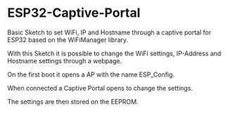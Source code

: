 # ESP32-Captive-Portal
Basic Sketch to set WiFi, IP and Hostname through a captive portal for ESP32 based on the WiFiManager library.

With this Sketch it is possible to change the WiFi settings, IP-Address and Hostname settings through a webpage.

On the first boot it opens a AP with the name ESP_Config.

When connected a Captive Portal opens to change the settings.

The settings are then stored on the EEPROM.
